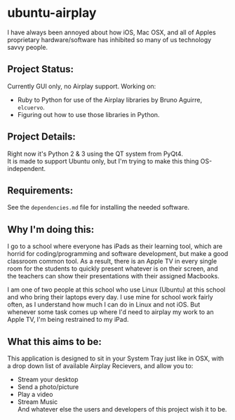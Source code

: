 ubuntu-airplay
===

I have always been annoyed about how iOS, Mac OSX, and all of Apples proprietary hardware/software has inhibited so many of
us technology savvy people.  

Project Status:
---
Currently GUI only, no Airplay support.
Working on:
- Ruby to Python for use of the Airplay libraries by Bruno Aguirre, `elcuervo`.
- Figuring out how to use those libraries in Python.  

Project Details:
---
Right now it's Python 2 & 3 using the QT system from PyQt4.  
It is made to support Ubuntu only, but I'm trying to make this thing OS-independent.

Requirements:
---
See the `dependencies.md` file for installing the needed software.

Why I'm doing this:
---
I go to a school where everyone has iPads as their learning tool, which are horrid for coding/programming and software
development, but make a good classroom common tool. As a result, there is an Apple TV in every single room for the students to
quickly present whatever is on their screen, and the teachers can show their presentations with their assigned Macbooks.

I am one of two people at this school who use Linux (Ubuntu) at this school and who bring their laptops every day. I use mine
for school work fairly often, as I understand how much I can do in Linux and not iOS. But whenever some task comes up where I'd
need to airplay my work to an Apple TV, I'm being restrained to my iPad.

What this aims to be:
---
This application is designed to sit in your System Tray just like in OSX, with a drop down list of available Airplay Recievers,
and allow you to:
- Stream your desktop
- Send a photo/picture
- Play a video
- Stream Music  
And whatever else the users and developers of this project wish it to be.

